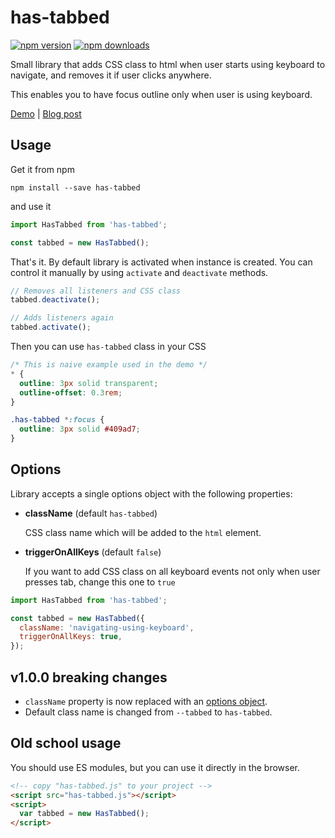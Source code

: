 # has-tabbed

[![npm version](https://img.shields.io/npm/v/has-tabbed.svg?style=flat-square)](https://www.npmjs.com/package/has-tabbed)
[![npm downloads](https://img.shields.io/npm/dm/has-tabbed.svg?style=flat-square)](https://www.npmjs.com/package/has-tabbed)

Small library that adds CSS class to html when user starts using keyboard to navigate, and removes it if user clicks anywhere.

This enables you to have focus outline only when user is using keyboard.

[Demo](https://stanko.github.io/has-tabbed/) | [Blog post](https://stanko.github.io/has-tabbed-aka-should-i-release-small-libraries/)

## Usage

Get it from npm

```
npm install --save has-tabbed
```

and use it

```js
import HasTabbed from 'has-tabbed';

const tabbed = new HasTabbed();
```

That's it. By default library is activated when instance is created.
You can control it manually by using `activate` and `deactivate` methods.

```js
// Removes all listeners and CSS class
tabbed.deactivate();

// Adds listeners again
tabbed.activate();
```

Then you can use `has-tabbed` class in your CSS

```css
/* This is naive example used in the demo */
* {
  outline: 3px solid transparent;
  outline-offset: 0.3rem;
}

.has-tabbed *:focus {
  outline: 3px solid #409ad7;
}
```

## Options

Library accepts a single options object with the following properties:

* **className** (default `has-tabbed`)

  CSS class name which will be added to the `html` element. 

* **triggerOnAllKeys** (default `false`)

  If you want to add CSS class on all keyboard events not only when user presses tab, change this one to `true`


```js
import HasTabbed from 'has-tabbed';

const tabbed = new HasTabbed({
  className: 'navigating-using-keyboard',
  triggerOnAllKeys: true,
});
```

## v1.0.0 breaking changes

* `className` property is now replaced with an [options object](#options).
* Default class name is changed from `--tabbed` to `has-tabbed`.

## Old school usage

You should use ES modules, but you can use it directly in the browser.

```html
<!-- copy "has-tabbed.js" to your project -->
<script src="has-tabbed.js"></script>
<script>
  var tabbed = new HasTabbed();
</script>
```
